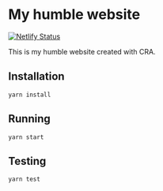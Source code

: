 # My humble website

[![Netlify Status](https://api.netlify.com/api/v1/badges/13d21e17-86f2-428a-8307-93ab9a2b6106/deploy-status)](https://app.netlify.com/sites/isensee/deploys)

This is my humble website created with CRA.

## Installation

```
yarn install
```

## Running

```
yarn start
```

## Testing

```
yarn test
```